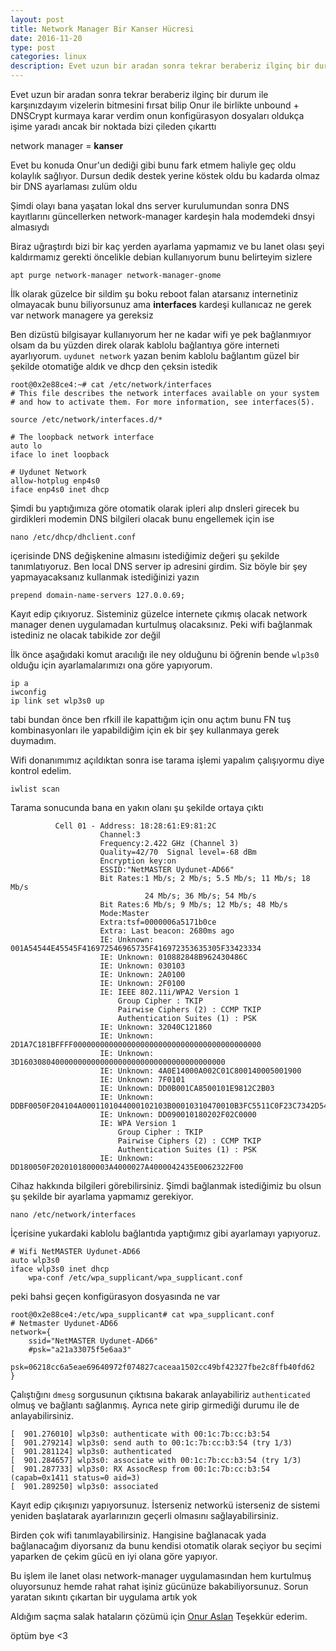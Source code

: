 ```yaml
---
layout: post
title: Network Manager Bir Kanser Hücresi
date: 2016-11-20
type: post
categories: linux
description: Evet uzun bir aradan sonra tekrar beraberiz ilginç bir durum ile karşınızdayım vizelerin bitmesini fırsat bilip Onur ile birlikte unbound + DNSCrypt
---
```


Evet uzun bir aradan sonra tekrar beraberiz ilginç bir durum ile karşınızdayım vizelerin bitmesini fırsat bilip Onur ile birlikte unbound + DNSCrypt kurmaya karar verdim onun konfigürasyon dosyaları oldukça işime yaradı ancak bir noktada bizi çileden çıkarttı

network manager = **kanser**

Evet bu konuda Onur'un dediği gibi bunu fark etmem haliyle geç oldu kolaylık sağlıyor. Dursun dedik destek yerine köstek oldu bu kadarda olmaz bir DNS ayarlaması zulüm oldu

Şimdi olayı bana yaşatan lokal dns server kurulumundan sonra DNS kayıtlarını güncellerken network-manager kardeşin hala modemdeki dnsyi almasıydı

Biraz uğraştırdı bizi bir kaç yerden ayarlama yapmamız ve bu lanet olası şeyi kaldırmamız gerekti öncelikle debian kullanıyorum bunu belirteyim sizlere

```
apt purge network-manager network-manager-gnome
```

İlk olarak güzelce bir sildim şu boku reboot falan atarsanız internetiniz olmayacak bunu biliyorsunuz ama **interfaces** kardeşi kullanıcaz ne gerek var network managere ya gereksiz

Ben dizüstü bilgisayar kullanıyorum her ne kadar wifi ye pek bağlanmıyor olsam da bu yüzden direk olarak kablolu bağlantıya göre interneti ayarlıyorum. `uydunet network` yazan benim kablolu bağlantım güzel bir şekilde otomatiğe aldık ve dhcp den çeksin istedik

```
root@0x2e88ce4:~# cat /etc/network/interfaces
# This file describes the network interfaces available on your system
# and how to activate them. For more information, see interfaces(5).

source /etc/network/interfaces.d/*

# The loopback network interface
auto lo
iface lo inet loopback

# Uydunet Network
allow-hotplug enp4s0
iface enp4s0 inet dhcp
```

Şimdi bu yaptığımıza göre otomatik olarak ipleri alıp dnsleri girecek bu girdikleri modemin DNS bilgileri olacak bunu engellemek için ise

```
nano /etc/dhcp/dhclient.conf
```

içerisinde DNS değişkenine almasını istediğimiz değeri şu şekilde tanımlatıyoruz. Ben local DNS server ip adresini girdim. Siz böyle bir şey yapmayacaksanız kullanmak istediğinizi yazın

```
prepend domain-name-servers 127.0.0.69;
```

Kayıt edip çıkıyoruz. Sisteminiz güzelce internete çıkmış olacak network manager denen uygulamadan kurtulmuş olacaksınız. Peki wifi bağlanmak istediniz ne olacak tabikide zor değil

İlk önce aşağıdaki komut aracılığı ile ney olduğunu bi öğrenin bende `wlp3s0` olduğu için ayarlamalarımızı ona göre yapıyorum.

```
ip a
iwconfig
ip link set wlp3s0 up
```

tabi bundan önce ben rfkill ile kapattığım için onu açtım bunu FN tuş kombinasyonları ile yapabildiğim için ek bir şey kullanmaya gerek duymadım.

Wifi donanımımız açıldıktan sonra ise tarama işlemi yapalım çalışıyormu diye kontrol edelim.

```
iwlist scan
```

Tarama sonucunda bana en yakın olanı şu şekilde ortaya çıktı

```
          Cell 01 - Address: 18:28:61:E9:81:2C
                    Channel:3
                    Frequency:2.422 GHz (Channel 3)
                    Quality=42/70  Signal level=-68 dBm
                    Encryption key:on
                    ESSID:"NetMASTER Uydunet-AD66"
                    Bit Rates:1 Mb/s; 2 Mb/s; 5.5 Mb/s; 11 Mb/s; 18 Mb/s
                              24 Mb/s; 36 Mb/s; 54 Mb/s
                    Bit Rates:6 Mb/s; 9 Mb/s; 12 Mb/s; 48 Mb/s
                    Mode:Master
                    Extra:tsf=0000006a5171b0ce
                    Extra: Last beacon: 2680ms ago
                    IE: Unknown: 001A54544E45545F416972546965735F416972353635305F33423334
                    IE: Unknown: 010882848B962430486C
                    IE: Unknown: 030103
                    IE: Unknown: 2A0100
                    IE: Unknown: 2F0100
                    IE: IEEE 802.11i/WPA2 Version 1
                        Group Cipher : TKIP
                        Pairwise Ciphers (2) : CCMP TKIP
                        Authentication Suites (1) : PSK
                    IE: Unknown: 32040C121860
                    IE: Unknown: 2D1A7C181BFFFF000000000000000000000000000000000000000000
                    IE: Unknown: 3D1603080400000000000000000000000000000000000000
                    IE: Unknown: 4A0E14000A002C01C800140005001900
                    IE: Unknown: 7F0101
                    IE: Unknown: DD0B001CA8500101E9812C2B03
                    IE: Unknown: DDBF0050F204104A0001101044000102103B00010310470010B3FC5511C0F23C7342D547F8479E486C102100194169725469657320576972656C657373204E6574776F726B731023000941697235363530545410240007312E302E332E311042000F4154313633313430363031323830381054000800060050F204000110110009416972353635305454100800022008103C0001011049000600372A0001201049001E007FC51000180B5947706C78D38CB60DA7971E68D5D93030303030363339
                    IE: Unknown: DD090010180202F02C0000
                    IE: WPA Version 1
                        Group Cipher : TKIP
                        Pairwise Ciphers (2) : CCMP TKIP
                        Authentication Suites (1) : PSK
                    IE: Unknown: DD180050F2020101800003A4000027A4000042435E0062322F00
```

Cihaz hakkında bilgileri görebilirsiniz. Şimdi bağlanmak istediğimiz bu olsun şu şekilde bir ayarlama yapmamız gerekiyor.

```
nano /etc/network/interfaces
```

İçerisine yukardaki kablolu bağlantıda yaptığımız gibi ayarlamayı yapıyoruz.

```
# Wifi NetMASTER Uydunet-AD66
auto wlp3s0
iface wlp3s0 inet dhcp
	wpa-conf /etc/wpa_supplicant/wpa_supplicant.conf
```

peki bahsi geçen konfigürasyon dosyasında ne var

```
root@0x2e88ce4:/etc/wpa_supplicant# cat wpa_supplicant.conf
# Netmaster Uydunet-AD66
network={
	ssid="NetMASTER Uydunet-AD66"
	#psk="a21a33075f5e6aa3"
	psk=06218cc6a5eae69640972f074827caceaa1502cc49bf42327fbe2c8ffb40fd62
}
```

Çalıştığını `dmesg` sorgusunun çıktısına bakarak anlayabiliriz `authenticated` olmuş ve bağlantı sağlanmış. Ayrıca nete girip girmediği durumu ile de anlayabilirsiniz.

```
[  901.276010] wlp3s0: authenticate with 00:1c:7b:cc:b3:54
[  901.279214] wlp3s0: send auth to 00:1c:7b:cc:b3:54 (try 1/3)
[  901.281124] wlp3s0: authenticated
[  901.284657] wlp3s0: associate with 00:1c:7b:cc:b3:54 (try 1/3)
[  901.287733] wlp3s0: RX AssocResp from 00:1c:7b:cc:b3:54 (capab=0x1411 status=0 aid=3)
[  901.289250] wlp3s0: associated
```

Kayıt edip çıkışınızı yapıyorsunuz. İsterseniz networkü isterseniz de sistemi yeniden başlatarak ayarlarınızın geçerli olmasını sağlayabilirsiniz.

Birden çok wifi tanımlayabilirsiniz. Hangisine bağlanacak yada bağlanacağım diyorsanız da bunu kendisi otomatik olarak seçiyor bu seçimi yaparken de çekim gücü en iyi olana göre yapıyor.

Bu işlem ile lanet olası network-manager uygulamasından hem kurtulmuş oluyorsunuz hemde rahat rahat işiniz gücünüze bakabiliyorsunuz. Sorun yaratan sıkıntı çıkartan bir uygulama artık yok

Aldığım saçma salak hataların çözümü için [Onur Aslan](https://onur.im/) Teşekkür ederim.

öptüm bye <3
